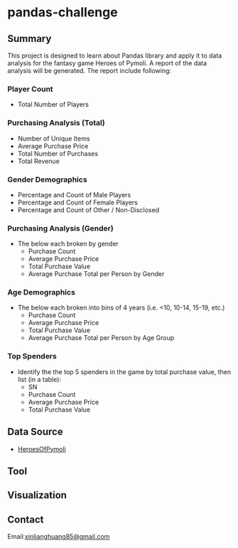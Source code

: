 # pandas-challenge
## Summary ##
This project is designed to learn about Pandas library and apply it to data analysis for the fantasy game Heroes of Pymoli. A report of the data analysis will be generated. 
The report include following:

### Player Count

* Total Number of Players

### Purchasing Analysis (Total)

* Number of Unique Items
* Average Purchase Price
* Total Number of Purchases
* Total Revenue

### Gender Demographics

* Percentage and Count of Male Players
* Percentage and Count of Female Players
* Percentage and Count of Other / Non-Disclosed

### Purchasing Analysis (Gender)

* The below each broken by gender
  * Purchase Count
  * Average Purchase Price
  * Total Purchase Value
  * Average Purchase Total per Person by Gender

### Age Demographics

* The below each broken into bins of 4 years (i.e. &lt;10, 10-14, 15-19, etc.)
  * Purchase Count
  * Average Purchase Price
  * Total Purchase Value
  * Average Purchase Total per Person by Age Group

### Top Spenders

* Identify the the top 5 spenders in the game by total purchase value, then list (in a table):
  * SN
  * Purchase Count
  * Average Purchase Price
  * Total Purchase Value


## Data Source ##
* [HeroesOfPymoli](HeroesOfPymoli/Resources/purchase_data.csv)
## Tool ##

## Visualization ##

## Contact ##
Email:xinlianghuang85@gmail.com
